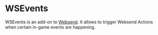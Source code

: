 # WSEvents

WSEvents is an add-on to [Websend](https://github.com/uncovery/Websend/). It allows to trigger Websend Actions when certain in-game events are happening.
